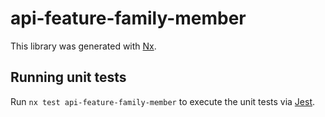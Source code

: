 # api-feature-family-member

This library was generated with [Nx](https://nx.dev).

## Running unit tests

Run `nx test api-feature-family-member` to execute the unit tests via [Jest](https://jestjs.io).
